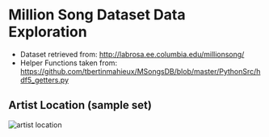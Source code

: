 # Million Song Dataset Data Exploration

* Dataset retrieved from: http://labrosa.ee.columbia.edu/millionsong/
* Helper Functions taken from: https://github.com/tbertinmahieux/MSongsDB/blob/master/PythonSrc/hdf5_getters.py

## Artist Location (sample set)

![artist location](https://cloud.githubusercontent.com/assets/14999531/20470597/14aa9c6c-af78-11e6-8be5-fabc7a74490a.png)
